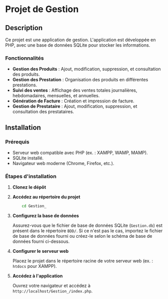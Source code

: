 # Projet de Gestion

## Description

Ce projet est une application de gestion. L'application est développée en PHP, avec une base de données SQLite pour stocker les informations.

### Fonctionnalités

- **Gestion des Produits** : Ajout, modification, suppression, et consultation des produits.
- **Gestion des Prestation** : Organisation des produits en différentes prestations.
- **Suivi des ventes** : Affichage des ventes totales journalières, hebdomadaires, mensuelles, et annuelles.
- **Génération de Facture** : Création et impression de facture.
- **Gestion de Prestataire** : Ajout, modification, suppression, et consultation des prestataires.

## Installation

### Prérequis

- Serveur web compatible avec PHP (ex. : XAMPP, WAMP, MAMP).
- SQLite installé.
- Navigateur web moderne (Chrome, Firefox, etc.).

### Étapes d'installation

1. **Clonez le dépôt**

2. **Accédez au répertoire du projet**

    ```bash
        cd Gestion_
    ```

3. **Configurez la base de données**

    Assurez-vous que le fichier de base de données SQLite (`Gestion.db`) est présent dans le répertoire `BDD/`. Si ce n'est pas le cas, importez le fichier de base de données fourni ou créez-le selon le schéma de base de données fourni ci-dessous.

4. **Configurer le serveur web**

    Placez le projet dans le répertoire racine de votre serveur web (ex. : `htdocs` pour XAMPP).

5. **Accédez à l'application**

    Ouvrez votre navigateur et accédez à `http://localhost/Gestion_/index.php`.